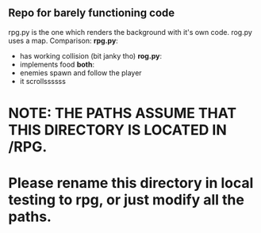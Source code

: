 ## Repo for barely functioning code
rpg.py is the one which renders the background with it's own code.
rog.py uses a map.
Comparison:
**rpg.py**:
- has working collision (bit janky tho)
**rog.py**:
- implements food
**both**:
- enemies spawn and follow the player
- it scrollssssss

# NOTE: THE PATHS ASSUME THAT THIS DIRECTORY IS LOCATED IN /RPG.
# Please rename this directory in local testing to rpg, or just modify all the paths.
